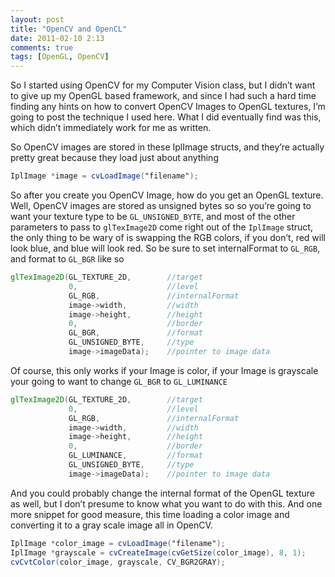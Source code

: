 ```yaml
---
layout: post
title: "OpenCV and OpenCL"
date: 2011-02-10 2:13
comments: true
tags: [OpenGL, OpenCV]
---
```


So I started using OpenCV for my Computer Vision class, but I didn’t want to give up my OpenGL based framework, and since I had such a hard time finding any hints on how to convert OpenCV Images to OpenGL textures, I’m going to post the technique I used here.  What I did eventually find was this, which didn’t immediately work for me as written.

So OpenCV images are stored in these IplImage structs, and they’re actually pretty great because they load just about anything

~~~glsl
IplImage *image = cvLoadImage("filename");
~~~

So after you create you OpenCV Image, how do you get an OpenGL texture.  Well, OpenCV images are stored as unsigned bytes so so you’re going to want your texture type to be `GL_UNSIGNED_BYTE`, and most of the other parameters  to pass to `glTexImage2D` come right out of the `IplImage` struct, the only thing to be wary of is swapping the RGB colors, if you don’t, red will look blue, and blue will look red.  So be sure to set internalFormat to `GL_RGB`, and format to `GL_BGR` like so

~~~glsl
glTexImage2D(GL_TEXTURE_2D,        //target
             0,                    //level
             GL_RGB,               //internalFormat
             image->width,         //width
             image->height,        //height
             0,                    //border
             GL_BGR,               //format
             GL_UNSIGNED_BYTE,     //type
             image->imageData);    //pointer to image data
~~~

Of course, this only works if your Image is color, if your Image is grayscale your going to want to change `GL_BGR` to `GL_LUMINANCE`

~~~glsl
glTexImage2D(GL_TEXTURE_2D,        //target
             0,                    //level
             GL_RGB,               //internalFormat
             image->width,         //width
             image->height,        //height
             0,                    //border
             GL_LUMINANCE,         //format
             GL_UNSIGNED_BYTE,     //type
             image->imageData);    //pointer to image data
~~~

And you could probably change the internal format of the OpenGL texture as well, but I don’t presume to know what you want to do with this. And one more snippet for good measure, this time loading a color image and converting it to a gray scale image all in OpenCV.

~~~glsl
IplImage *color_image = cvLoadImage("filename");
IplImage *grayscale = cvCreateImage(cvGetSize(color_image), 8, 1);
cvCvtColor(color_image, grayscale, CV_BGR2GRAY);
~~~
